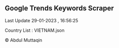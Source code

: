 

## Google Trends Keywords Scraper 
 
Last Update 29-01-2023 , 16:56:25

Country List :
VIETNAM.json



© Abdul Muttaqin 
